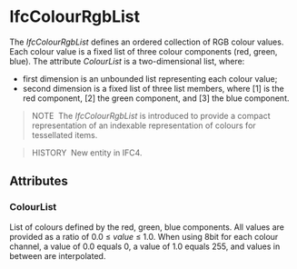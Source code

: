 # IfcColourRgbList

The _IfcColourRgbList_ defines an ordered collection of RGB colour values. Each colour value is a fixed list of three colour components (red, green, blue). The attribute _ColourList_ is a two-dimensional list, where:

* first dimension is an unbounded list representing each colour value;
* second dimension is a fixed list of three list members, where [1] is the red component, [2] the green component, and [3] the blue component.

> NOTE&nbsp; The _IfcColourRgbList_ is introduced to provide a compact representation of an indexable representation of colours for tessellated items.

> HISTORY&nbsp; New entity in IFC4.

## Attributes

### ColourList
List of colours defined by the red, green, blue components. All values are provided as a ratio of 0.0 &le; _value_ &le; 1.0. When using 8bit for each colour channel, a value of 0.0 equals 0, a value of 1.0 equals 255, and values in between are interpolated.
